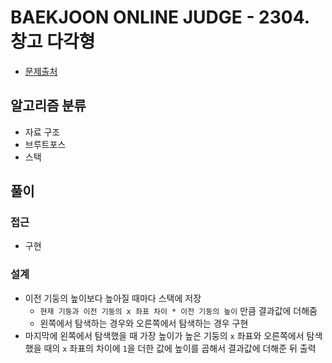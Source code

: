 # BAEKJOON ONLINE JUDGE - 2304. 창고 다각형

- [문제출처](https://www.acmicpc.net/problem/2304 '2304. 창고 다각형')

## 알고리즘 분류

- 자료 구조
- 브루트포스
- 스택

## 풀이

### 접근

- 구현

### 설계

- 이전 기둥의 높이보다 높아질 때마다 스택에 저장
  - `현재 기둥과 이전 기둥의 x 좌표 차이 * 이전 기둥의 높이` 만큼 결과값에 더해줌
  - 왼쪽에서 탐색하는 경우와 오른쪽에서 탐색하는 경우 구현
- 마지막에 왼쪽에서 탐색했을 때 가장 높이가 높은 기둥의 `x` 좌표와 오른쪽에서 탐색했을 때의 `x` 좌표의 차이에 `1`을 더한 값에 높이를 곱해서 결과값에 더해준 뒤 출력
